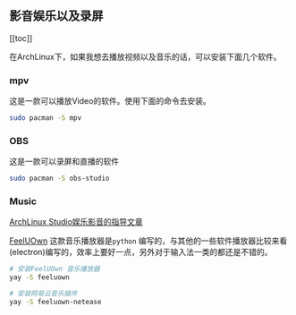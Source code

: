 ## 影音娱乐以及录屏
[[toc]]

在ArchLinux下，如果我想去播放视频以及音乐的话，可以安装下面几个软件。

### mpv

这是一款可以播放Video的软件。使用下面的命令去安装。

```bash
sudo pacman -S mpv
```

### OBS

这是一款可以录屏和直播的软件

```bash
sudo pacman -S obs-studio
```

### Music

[ArchLinux Studio娱乐影音的指导文章](https://archlinuxstudio.github.io/ArchLinuxTutorial/#/play&office/media)

[FeelUOwn](https://github.com/feeluown/FeelUOwn) 这款音乐播放器是`python` 编写的，与其他的一些软件播放器比较来看(electron)编写的，效率上要好一点，另外对于输入法一类的都还是不错的。

```bash
# 安装FeelUOwn 音乐播放器
yay -S feeluown

# 安装网易云音乐插件
yay -S feeluown-netease
```
